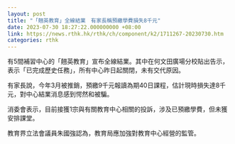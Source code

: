 ```yaml
---
layout: post
title: "「翹英教育」全線結業　有家長稱預繳學費損失8千元"
date: 2023-07-30 18:27:22.000000000 +08:00
link: https://news.rthk.hk/rthk/ch/component/k2/1711267-20230730.htm
categories: rthk
---
```


有5間補習中心的「翹英教育」宣布全線結業。其中在何文田廣場分校貼出告示，表示「已完成歷史任務」，所有中心昨日起關閉，未有交代原因。

有家長說，今年3月被推銷，預繳9千元報讀為期40日課程，估計現時損失達8千元，對中心結業消息感到愕然和被騙。

消委會表示，目前接獲1宗與有關教育中心相關的投訴，涉及已預繳學費，但未獲安排課堂。

教育界立法會議員朱國強認為，教育局應加強對教育中心經營的監管。
